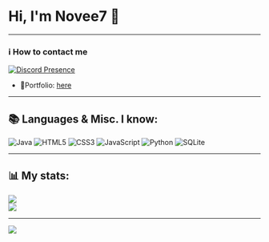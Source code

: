 # Hi, I'm Novee7 👋

---

### ℹ️ How to contact me

[![Discord Presence](https://lanyard.cnrad.dev/api/779084859548368937?showDisplayName=true&theme=dark)](https://discord.com/users/779084859548368937)
- 🧭Portfolio: [here](https://novee7.pages.dev/)

---

## 📚 Languages & Misc. I know:
![Java](https://img.shields.io/badge/java-%23ED8B00.svg?style=for-the-badge&logo=openjdk&logoColor=white)
![HTML5](https://img.shields.io/badge/html5-%23E34F26.svg?style=for-the-badge&logo=html5&logoColor=white)
![CSS3](https://img.shields.io/badge/css3-%231572B6.svg?style=for-the-badge&logo=css3&logoColor=white)
![JavaScript](https://img.shields.io/badge/javascript-%23323330.svg?style=for-the-badge&logo=javascript&logoColor=%23F7DF1E)
![Python](https://img.shields.io/badge/python-%233776AB.svg?style=for-the-badge&logo=python&logoColor=white)
![SQLite](https://img.shields.io/badge/sqlite-%2307405e.svg?style=for-the-badge&logo=sqlite&logoColor=white)

---

## 📊 My stats:
![](https://github-readme-stats.vercel.app/api?username=novee7&theme=transparent&hide_border=true&include_all_commits=true&count_private=true)<br/>
![](https://github-readme-stats.vercel.app/api/top-langs/?username=novee7&theme=transparent&hide_border=true&include_all_commits=true&count_private=true&layout=compact)

---
[![](https://visitcount.itsvg.in/api?id=novee7&icon=0&color=1)](https://visitcount.itsvg.in)
